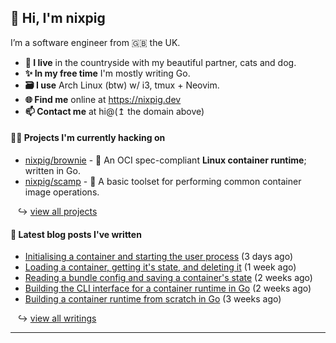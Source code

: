 ## 🐽 Hi, I'm nixpig

I’m a software engineer from 🇬🇧 the UK.

- **🏡 I live** in the countryside with my beautiful partner, cats and dog.
- **✨ In my free time** I'm mostly writing Go. 
- **🗃️ I use** Arch Linux (btw) w/ i3, tmux + Neovim.
- **🌐 Find me** online at https://nixpig.dev
- **📫 Contact me** at hi@(↥ the domain above)

#### 👨‍💻 Projects I'm currently hacking on

- [nixpig/brownie](https://github.com/nixpig/brownie) - 🍪 An OCI spec-compliant **Linux container runtime**; written in Go.
- [nixpig/scamp](https://github.com/nixpig/scamp) - 🍤 A basic toolset for performing common container image operations.

&nbsp;&nbsp; ↪ [view all projects](https://github.com/nixpig?tab=repositories&q=&type=public&language=&sort=stargazers)



#### 📝 Latest blog posts I've written


- [Initialising a container and starting the user process](https://nixpig.dev/posts/initialising-starting-container/) (3 days ago)
- [Loading a container, getting it&#39;s state, and deleting it](https://nixpig.dev/posts/loading-deleting-container-state/) (1 week ago)
- [Reading a bundle config and saving a container&#39;s state](https://nixpig.dev/posts/bundle-config-container-state/) (2 weeks ago)
- [Building the CLI interface for a container runtime in Go](https://nixpig.dev/posts/container-runtime-oci-cli/) (2 weeks ago)
- [Building a container runtime from scratch in Go](https://nixpig.dev/posts/container-runtime-introduction/) (3 weeks ago)

&nbsp;&nbsp; ↪ [view all writings](https://nixpig.dev/posts/)

--- 

